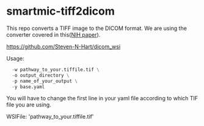 # smartmic-tiff2dicom
This repo converts a TIFF image to the DICOM format. 
We are using the converter covered in this([NIH paper](https://pmc.ncbi.nlm.nih.gov/articles/PMC8274303/)).

https://github.com/Steven-N-Hart/dicom_wsi

Usage: 

```python -m dicom_wsi.cli \     
  -w pathway_to_your.tiffile.tif \
  -o output_directory \
  -p name_of_your_output \
  -y base.yaml

```

You will have to change the first line in your yaml file according to which TIF file you are using.

WSIFile: 'pathway_to_your.tiffile.tif'

```